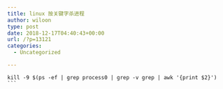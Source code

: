```yaml
---
title: linux 按关键字杀进程
author: wiloon
type: post
date: 2018-12-17T04:40:43+00:00
url: /?p=13121
categories:
  - Uncategorized

---
```

<pre><code class="language-shell line-numbers">kill -9 $(ps -ef | grep process0 | grep -v grep | awk '{print $2}')
```